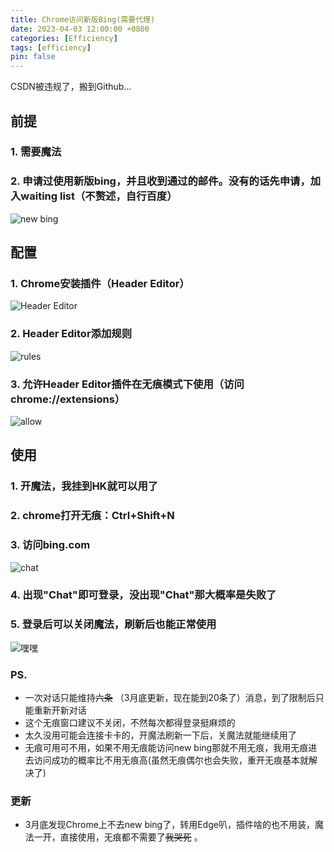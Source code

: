 ```yaml
---
title: Chrome访问新版Bing(需要代理)
date: 2023-04-03 12:00:00 +0800
categories: [Efficiency]
tags: [efficiency]
pin: false
---
```


CSDN被违规了，搬到Github...

## 前提

### 1. 需要魔法
### 2. 申请过使用新版bing，并且收到通过的邮件。没有的话先申请，加入waiting list（不赘述，自行百度）
![new bing](https://cdn.jsdelivr.net/gh/Country-If/Typora-images/img/202304031202587.png)

## 配置

### 1. Chrome安装插件（Header Editor）
![Header Editor](https://cdn.jsdelivr.net/gh/Country-If/Typora-images/img/202304031203440.png)
### 2. Header Editor添加规则
![rules](https://cdn.jsdelivr.net/gh/Country-If/Typora-images/img/202304031205016.png)

### 3. 允许Header Editor插件在无痕模式下使用（访问chrome://extensions）
![allow](https://cdn.jsdelivr.net/gh/Country-If/Typora-images/img/202304031206617.png)
## 使用
### 1. 开魔法，我挂到HK就可以用了
### 2. chrome打开无痕：Ctrl+Shift+N
### 3. 访问bing.com
![chat](https://cdn.jsdelivr.net/gh/Country-If/Typora-images/img/202304031207530.png)
### 4. 出现"Chat"即可登录，没出现"Chat"那大概率是失败了
### 5. 登录后可以关闭魔法，刷新后也能正常使用
![嘿嘿](https://cdn.jsdelivr.net/gh/Country-If/Typora-images/img/202304031208108.png)
### PS. 
- 一次对话只能维持~~六条~~ （3月底更新，现在能到20条了）消息，到了限制后只能重新开新对话
- 这个无痕窗口建议不关闭，不然每次都得登录挺麻烦的
- 太久没用可能会连接卡卡的，开魔法刷新一下后，关魔法就能继续用了
- 无痕可用可不用，如果不用无痕能访问new bing那就不用无痕，我用无痕进去访问成功的概率比不用无痕高(虽然无痕偶尔也会失败，重开无痕基本就解决了)

### 更新
- 3月底发现Chrome上不去new bing了，转用Edge叭，插件啥的也不用装，魔法一开，直接使用，无痕都不需要了~~我哭死~~ 。